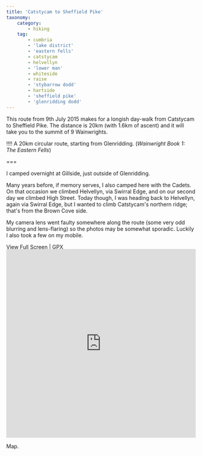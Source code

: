 ```yaml
---
title: 'Catstycam to Sheffield Pike'
taxonomy:
    category:
        - hiking
    tag:
        - cumbria
        - 'lake district'
        - 'eastern fells'
        - catstycam
        - helvellyn
        - 'lower man'
        - whiteside
        - raise
        - 'stybarrow dodd'
        - hartside
        - 'sheffield pike'
        - 'glenridding dodd'
---
```


This route from 9th July 2015 makes for a longish day-walk from Catstycam to Sheffield Pike. The distance is 20km (with 1.6km of ascent) and it will take you to the summit of 9 Wainwrights.

!!!! A 20km circular route, starting from Glenridding. (_Wainwright Book 1: The Eastern Fells_)

===

I camped overnight at Gillside, just outside of Glenridding.

Many years before, if memory serves, I also camped here with the Cadets. On that occasion we climbed Helvellyn, via Swirral Edge, and on our second day we climbed High Street. Today though, I was heading back to Helvellyn, again via Swirral Edge, but I wanted to climb Catstycam's northern ridge; that's from the Brown Cove side.

My camera lens went faulty somewhere along the route (some very odd blurring and lens-flaring) so the photos may be somewhat sporadic. Luckily I also took a few on my mobile.

[View Full Screen](https://map.mootparadox.com/full/catstye-cam) | [GPX](https://map.mootparadox.com/gpx/catstye-cam)  
<p><iframe src="https://map.mootparadox.com/embed/catstye-cam" height="500" width="100%" style="border:none; margin-top:-1.2em;"></iframe></p>

Map.